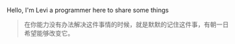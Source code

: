  Hello, I'm Levi a programmer here to share some things 





> 在你能力没有办法解决这件事情的时候，就是默默的记住这件事，有朝一日希望能够改变它。
